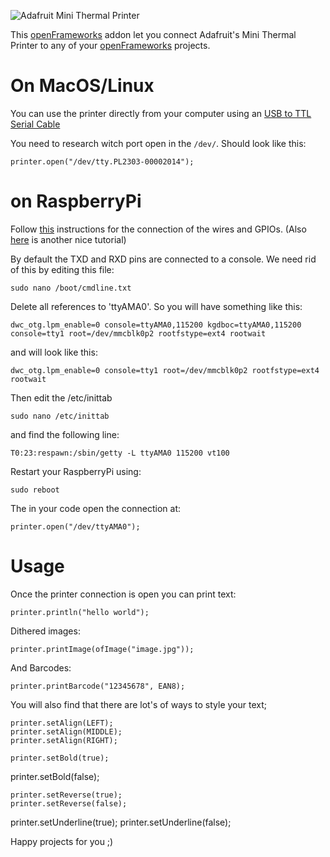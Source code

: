 ![Adafruit Mini Thermal Printer](http://www.adafruit.com/images/970x728/597-00.jpg)

This [openFrameworks](http://www.openframeworks.cc/) addon let you connect Adafruit's Mini Thermal Printer to any of your [openFrameworks](http://www.openframeworks.cc/) projects.

# On MacOS/Linux

You can use the printer directly from your computer using an [USB to TTL Serial Cable](http://www.adafruit.com/products/954)

You need to research witch port open in the `/dev/`. Should look like this:

	printer.open("/dev/tty.PL2303-00002014");

# on RaspberryPi

Follow [this](http://learn.adafruit.com/pi-thermal-printer/soldering) instructions for the connection of the wires and GPIOs. (Also [here](http://natemcbean.com/2012/11/rpi-thermal-printer/) is another nice tutorial)

By default the TXD and RXD pins are connected to a console. We need rid of this by editing this file:

	sudo nano /boot/cmdline.txt

Delete all references to 'ttyAMA0'. So you will have something like this:

	dwc_otg.lpm_enable=0 console=ttyAMA0,115200 kgdboc=ttyAMA0,115200 console=tty1 root=/dev/mmcblk0p2 rootfstype=ext4 rootwait

and will look like this:

	dwc_otg.lpm_enable=0 console=tty1 root=/dev/mmcblk0p2 rootfstype=ext4 rootwait

Then edit the /etc/inittab

	sudo nano /etc/inittab 

and find the following line:

	T0:23:respawn:/sbin/getty -L ttyAMA0 115200 vt100

Restart your RaspberryPi using:

	sudo reboot

The in your code open the connection at:

	printer.open("/dev/ttyAMA0");

# Usage 

Once the printer connection is open you can print text:

	printer.println("hello world");

Dithered images:

	printer.printImage(ofImage("image.jpg"));

And Barcodes:

	printer.printBarcode("12345678", EAN8);

You will also find that there are lot's of ways to style your text;

	printer.setAlign(LEFT);
	printer.setAlign(MIDDLE);
	printer.setAlign(RIGHT);

	printer.setBold(true);
  printer.setBold(false);

	printer.setReverse(true);
	printer.setReverse(false);

  printer.setUnderline(true);
	printer.setUnderline(false);

Happy projects for you ;)